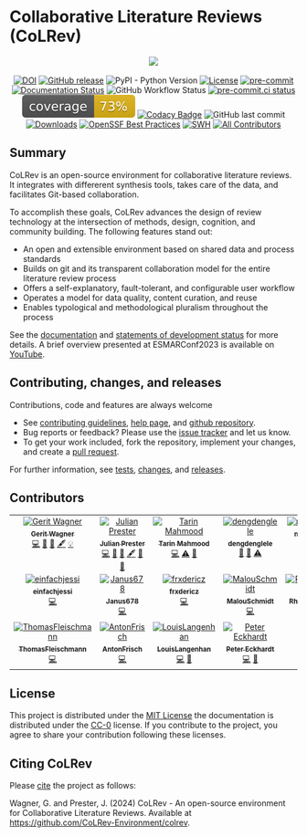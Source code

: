# Collaborative Literature Reviews (CoLRev)

<p align="center">
<img src="https://raw.githubusercontent.com/CoLRev-Ecosystem/colrev/main/docs/figures/logo_small.png" width="400">
</p>

<div align="center">

[![DOI](https://zenodo.org/badge/363073613.svg)](https://zenodo.org/badge/latestdoi/363073613)
[![GitHub release](https://img.shields.io/github/v/release/CoLRev-Ecosystem/colrev.svg)](https://github.com/CoLRev-Environment/colrev/releases/)
![PyPI - Python Version](https://img.shields.io/pypi/pyversions/colrev)
[![License](https://img.shields.io/github/license/CoLRev-Ecosystem/colrev.svg)](https://github.com/CoLRev-Environment/colrev/releases/)
[![pre-commit](https://img.shields.io/badge/pre--commit-enabled-brightgreen?logo=pre-commit&logoColor=white)](https://github.com/pre-commit/pre-commit)
[![Documentation Status](https://readthedocs.org/projects/colrev/badge/?version=latest)](https://colrev.readthedocs.io/en/latest/?badge=latest)
![GitHub Workflow Status](https://img.shields.io/github/actions/workflow/status/CoLRev-Ecosystem/colrev/tests.yml)
[![pre-commit.ci status](https://results.pre-commit.ci/badge/github/CoLRev-Ecosystem/colrev/main.svg)](https://results.pre-commit.ci/latest/github/CoLRev-Ecosystem/colrev/main)
![Coverage](https://raw.githubusercontent.com/CoLRev-Ecosystem/colrev/main/tests/coverage.svg)
[![Codacy Badge](https://app.codacy.com/project/badge/Grade/bd4e44c6cda646e4b9e494c4c4d9487b)](https://app.codacy.com/gh/CoLRev-Environment/colrev/dashboard?utm_source=gh&utm_medium=referral&utm_content=&utm_campaign=Badge_grade)
![GitHub last commit](https://img.shields.io/github/last-commit/CoLRev-Ecosystem/colrev)
[![Downloads](https://static.pepy.tech/badge/colrev/month)](https://pepy.tech/project/colrev)
[![OpenSSF Best Practices](https://bestpractices.coreinfrastructure.org/projects/7148/badge)](https://bestpractices.coreinfrastructure.org/projects/7148)
[![SWH](https://archive.softwareheritage.org/badge/origin/https://github.com/CoLRev-Environment/colrev/)](https://archive.softwareheritage.org/browse/origin/?origin_url=https://github.com/CoLRev-Environment/colrev/)<!-- ALL-CONTRIBUTORS-BADGE:START - Do not remove or modify this section -->
[![All Contributors](https://img.shields.io/badge/all_contributors-18-orange.svg?style=flat-square)](#contributors-)
<!-- ALL-CONTRIBUTORS-BADGE:END -->
<!-- ![PyPI](https://img.shields.io/pypi/v/colrev) -->
<!-- [![](https://img.shields.io/badge/-documentation-green)](https://colrev.readthedocs.io/) -->

</div>

## Summary

CoLRev is an open-source environment for collaborative literature reviews. It integrates with differerent synthesis tools, takes care of the data, and facilitates Git-based collaboration.

To accomplish these goals, CoLRev advances the design of review technology at the intersection of methods, design, cognition, and community building.
The following features stand out:

- An open and extensible environment based on shared data and process standards
- Builds on git and its transparent collaboration model for the entire literature review process
- Offers a self-explanatory, fault-tolerant, and configurable user workflow
- Operates a model for data quality, content curation, and reuse
- Enables typological and methodological pluralism throughout the process

See the [documentation](https://colrev.readthedocs.io/en/latest/) and [statements of development status](https://colrev.readthedocs.io/en/latest/foundations/dev_status.html) for more details. A brief overview presented at ESMARConf2023 is available on [YouTube](https://www.youtube.com/watch?v=yfGGraQC6vs).

## Contributing, changes, and releases

Contributions, code and features are always welcome

- See [contributing guidelines](CONTRIBUTING.md), [help page](https://colrev.readthedocs.io/en/latest/manual/help.html), and [github repository](https://github.com/CoLRev-Environment/colrev).
- Bug reports or feedback? Please use the [issue tracker](https://github.com/CoLRev-Environment/colrev/issues) and let us know.
- To get your work included, fork the repository, implement your changes, and create a [pull request](https://docs.github.com/en/github/collaborating-with-issues-and-pull-requests/proposing-changes-to-your-work-with-pull-requests/about-pull-requests).

For further information, see [tests](tests/readme.md), [changes](CHANGELOG.md), and [releases](https://github.com/CoLRev-Environment/colrev/releases).

## Contributors

<!-- ALL-CONTRIBUTORS-LIST:START - Do not remove or modify this section -->
<!-- prettier-ignore-start -->
<!-- markdownlint-disable -->
<table>
  <tbody>
    <tr>
      <td align="center" valign="top" width="14.28%"><a href="https://github.com/geritwagner"><img src="https://avatars.githubusercontent.com/u/3872815?v=4?s=100" width="100px;" alt="Gerit Wagner"/><br /><sub><b>Gerit Wagner</b></sub></a><br /><a href="https://github.com/CoLRev-Environment/colrev/commits?author=geritwagner" title="Code">💻</a> <a href="https://github.com/CoLRev-Environment/colrev/commits?author=geritwagner" title="Documentation">📖</a> <a href="#data-geritwagner" title="Data">🔣</a> <a href="#content-geritwagner" title="Content">🖋</a> <a href="#example-geritwagner" title="Examples">💡</a></td>
      <td align="center" valign="top" width="14.28%"><a href="https://julianprester.com"><img src="https://avatars.githubusercontent.com/u/4706870?v=4?s=100" width="100px;" alt="Julian Prester"/><br /><sub><b>Julian Prester</b></sub></a><br /><a href="https://github.com/CoLRev-Environment/colrev/commits?author=julianprester" title="Code">💻</a> <a href="https://github.com/CoLRev-Environment/colrev/commits?author=julianprester" title="Documentation">📖</a> <a href="#data-julianprester" title="Data">🔣</a> <a href="#content-julianprester" title="Content">🖋</a> <a href="https://github.com/CoLRev-Environment/colrev/issues?q=author%3Ajulianprester" title="Bug reports">🐛</a> <a href="#ideas-julianprester" title="Ideas, Planning, & Feedback">🤔</a></td>
      <td align="center" valign="top" width="14.28%"><a href="https://github.com/tmahmood"><img src="https://avatars.githubusercontent.com/u/34904?v=4?s=100" width="100px;" alt="Tarin Mahmood"/><br /><sub><b>Tarin Mahmood</b></sub></a><br /><a href="https://github.com/CoLRev-Environment/colrev/commits?author=tmahmood" title="Code">💻</a> <a href="https://github.com/CoLRev-Environment/colrev/commits?author=tmahmood" title="Tests">⚠️</a> <a href="https://github.com/CoLRev-Environment/colrev/commits?author=tmahmood" title="Documentation">📖</a></td>
      <td align="center" valign="top" width="14.28%"><a href="https://github.com/dengdenglele"><img src="https://avatars.githubusercontent.com/u/28404427?v=4?s=100" width="100px;" alt="dengdenglele"/><br /><sub><b>dengdenglele</b></sub></a><br /><a href="#data-dengdenglele" title="Data">🔣</a> <a href="https://github.com/CoLRev-Environment/colrev/commits?author=dengdenglele" title="Documentation">📖</a> <a href="https://github.com/CoLRev-Environment/colrev/commits?author=dengdenglele" title="Tests">⚠️</a></td>
      <td align="center" valign="top" width="14.28%"><a href="https://github.com/mhlbrsimon"><img src="https://avatars.githubusercontent.com/u/83401831?v=4?s=100" width="100px;" alt="mhlbrsimon"/><br /><sub><b>mhlbrsimon</b></sub></a><br /><a href="https://github.com/CoLRev-Environment/colrev/commits?author=mhlbrsimon" title="Code">💻</a></td>
      <td align="center" valign="top" width="14.28%"><a href="https://github.com/ossendorfluca"><img src="https://avatars.githubusercontent.com/u/112037612?v=4?s=100" width="100px;" alt="ossendorfluca"/><br /><sub><b>ossendorfluca</b></sub></a><br /><a href="https://github.com/CoLRev-Environment/colrev/commits?author=ossendorfluca" title="Code">💻</a></td>
      <td align="center" valign="top" width="14.28%"><a href="https://github.com/katharinaernst"><img src="https://avatars.githubusercontent.com/u/131549085?v=4?s=100" width="100px;" alt="katharinaernst"/><br /><sub><b>katharinaernst</b></sub></a><br /><a href="https://github.com/CoLRev-Environment/colrev/commits?author=katharinaernst" title="Code">💻</a></td>
    </tr>
    <tr>
      <td align="center" valign="top" width="14.28%"><a href="https://github.com/einfachjessi"><img src="https://avatars.githubusercontent.com/u/131001755?v=4?s=100" width="100px;" alt="einfachjessi"/><br /><sub><b>einfachjessi</b></sub></a><br /><a href="https://github.com/CoLRev-Environment/colrev/commits?author=einfachjessi" title="Code">💻</a></td>
      <td align="center" valign="top" width="14.28%"><a href="https://github.com/Janus678"><img src="https://avatars.githubusercontent.com/u/131582517?v=4?s=100" width="100px;" alt="Janus678"/><br /><sub><b>Janus678</b></sub></a><br /><a href="https://github.com/CoLRev-Environment/colrev/commits?author=Janus678" title="Code">💻</a></td>
      <td align="center" valign="top" width="14.28%"><a href="https://github.com/frxdericz"><img src="https://avatars.githubusercontent.com/u/131789939?v=4?s=100" width="100px;" alt="frxdericz"/><br /><sub><b>frxdericz</b></sub></a><br /><a href="https://github.com/CoLRev-Environment/colrev/commits?author=frxdericz" title="Code">💻</a></td>
      <td align="center" valign="top" width="14.28%"><a href="https://github.com/MalouSchmidt"><img src="https://avatars.githubusercontent.com/u/131263679?v=4?s=100" width="100px;" alt="MalouSchmidt"/><br /><sub><b>MalouSchmidt</b></sub></a><br /><a href="https://github.com/CoLRev-Environment/colrev/commits?author=MalouSchmidt" title="Code">💻</a></td>
      <td align="center" valign="top" width="14.28%"><a href="https://github.com/RheaDoesStuff"><img src="https://avatars.githubusercontent.com/u/74066245?v=4?s=100" width="100px;" alt="RheaDoesStuff"/><br /><sub><b>RheaDoesStuff</b></sub></a><br /><a href="https://github.com/CoLRev-Environment/colrev/commits?author=RheaDoesStuff" title="Code">💻</a></td>
      <td align="center" valign="top" width="14.28%"><a href="https://github.com/Cohen2000"><img src="https://avatars.githubusercontent.com/u/113113352?v=4?s=100" width="100px;" alt="Cohen2000"/><br /><sub><b>Cohen2000</b></sub></a><br /><a href="https://github.com/CoLRev-Environment/colrev/commits?author=Cohen2000" title="Code">💻</a></td>
      <td align="center" valign="top" width="14.28%"><a href="https://github.com/RobertAhr"><img src="https://avatars.githubusercontent.com/u/131687952?v=4?s=100" width="100px;" alt="RobertAhr"/><br /><sub><b>RobertAhr</b></sub></a><br /><a href="https://github.com/CoLRev-Environment/colrev/commits?author=RobertAhr" title="Code">💻</a></td>
    </tr>
    <tr>
      <td align="center" valign="top" width="14.28%"><a href="https://github.com/ThomasFleischmann"><img src="https://avatars.githubusercontent.com/u/131684139?v=4?s=100" width="100px;" alt="ThomasFleischmann"/><br /><sub><b>ThomasFleischmann</b></sub></a><br /><a href="https://github.com/CoLRev-Environment/colrev/commits?author=ThomasFleischmann" title="Code">💻</a></td>
      <td align="center" valign="top" width="14.28%"><a href="https://github.com/AntonFrisch"><img src="https://avatars.githubusercontent.com/u/131719653?v=4?s=100" width="100px;" alt="AntonFrisch"/><br /><sub><b>AntonFrisch</b></sub></a><br /><a href="https://github.com/CoLRev-Environment/colrev/commits?author=AntonFrisch" title="Code">💻</a></td>
      <td align="center" valign="top" width="14.28%"><a href="https://github.com/LouisLangenhan"><img src="https://avatars.githubusercontent.com/u/148447366?v=4?s=100" width="100px;" alt="LouisLangenhan"/><br /><sub><b>LouisLangenhan</b></sub></a><br /><a href="https://github.com/CoLRev-Environment/colrev/commits?author=LouisLangenhan" title="Code">💻</a> <a href="https://github.com/CoLRev-Environment/colrev/commits?author=LouisLangenhan" title="Documentation">📖</a></td>
      <td align="center" valign="top" width="14.28%"><a href="https://github.com/Peteer98"><img src="https://avatars.githubusercontent.com/u/148191162?v=4?s=100" width="100px;" alt="Peter Eckhardt"/><br /><sub><b>Peter Eckhardt</b></sub></a><br /><a href="https://github.com/CoLRev-Environment/colrev/commits?author=Peteer98" title="Code">💻</a> <a href="https://github.com/CoLRev-Environment/colrev/commits?author=Peteer98" title="Documentation">📖</a></td>
    </tr>
  </tbody>
</table>

<!-- markdownlint-restore -->
<!-- prettier-ignore-end -->

<!-- ALL-CONTRIBUTORS-LIST:END -->
<!-- prettier-ignore-start -->
<!-- markdownlint-disable -->

<!-- markdownlint-restore -->
<!-- prettier-ignore-end -->

<!-- ALL-CONTRIBUTORS-LIST:END -->

## License

This project is distributed under the [MIT License](LICENSE) the documentation is distributed under the [CC-0](https://creativecommons.org/publicdomain/zero/1.0/) license.
If you contribute to the project, you agree to share your contribution following these licenses.

## Citing CoLRev

Please [cite](docs/_static/colrev_citation.bib) the project as follows:

Wagner, G. and Prester, J. (2024) CoLRev - An open-source environment for Collaborative Literature Reviews. Available at https://github.com/CoLRev-Environment/colrev.
